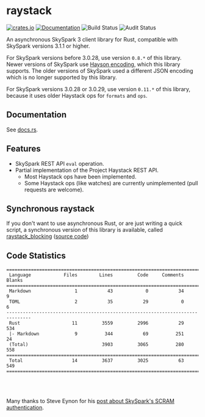 # raystack

[![crates.io](https://img.shields.io/crates/v/raystack.svg)](https://crates.io/crates/raystack)
[![Documentation](https://docs.rs/raystack/badge.svg)](https://docs.rs/raystack)
![Build Status](https://github.com/a-mackay/raystack/workflows/build/badge.svg)
![Audit Status](https://github.com/a-mackay/raystack/workflows/audit/badge.svg)


An asynchronous SkySpark 3 client library for Rust, compatible with SkySpark versions 3.1.1 or higher.

For SkySpark versions before 3.0.28, use version `0.8.*` of this library. Newer versions
of SkySpark use [Hayson encoding](https://github.com/j2inn/hayson), which this library
supports. The older versions of SkySpark used a different JSON encoding which is no
longer supported by this library.

For SkySpark versions 3.0.28 or 3.0.29, use version `0.11.*` of this library, because it uses older Haystack ops for
`formats` and `ops`.

## Documentation
See [docs.rs](https://docs.rs/raystack).

## Features
* SkySpark REST API `eval` operation.
* Partial implementation of the Project Haystack REST API.
    * Most Haystack ops have been implemented.
    * Some Haystack ops (like watches) are currently unimplemented (pull requests are welcome).

## Synchronous raystack

If you don't want to use asynchronous Rust, or are just writing a quick
script, a synchronous version of this library is available, called
[raystack_blocking](https://crates.io/crates/raystack_blocking) ([source code](https://github.com/a-mackay/raystack_blocking))

## Code Statistics
```
===============================================================================
 Language            Files        Lines         Code     Comments       Blanks
===============================================================================
 Markdown                1           43            0           34            9
 TOML                    2           35           29            0            6
-------------------------------------------------------------------------------
 Rust                   11         3559         2996           29          534
 |- Markdown             9          344           69          251           24
 (Total)                           3903         3065          280          558
===============================================================================
 Total                  14         3637         3025           63          549
===============================================================================
```

<br><br>

Many thanks to Steve Eynon for his [post about SkySpark's SCRAM authentication](http://www.alienfactory.co.uk/articles/skyspark-scram-over-sasl).
